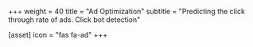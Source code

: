 +++
weight = 40
title = "Ad Optimization"
subtitle = "Predicting the click through rate of ads. Click bot detection"


[asset]
  icon = "fas fa-ad"
+++
